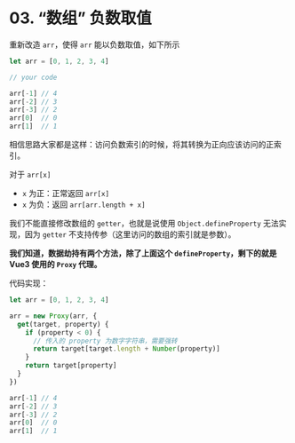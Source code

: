 # 03. “数组” 负数取值

重新改造 `arr`，使得 `arr` 能以负数取值，如下所示

```js
let arr = [0, 1, 2, 3, 4]

// your code

arr[-1] // 4
arr[-2] // 3
arr[-3] // 2
arr[0]  // 0
arr[1]  // 1
```

相信思路大家都是这样：访问负数索引的时候，将其转换为正向应该访问的正索引。  

对于 `arr[x]`
- `x` 为正：正常返回 `arr[x]`
- `x` 为负：返回 `arr[arr.length + x]`

我们不能直接修改数组的 `getter`，也就是说使用 `Object.defineProperty` 无法实现，因为 `getter` 不支持传参（这里访问的数组的索引就是参数）。

**我们知道，数据劫持有两个方法，除了上面这个 `defineProperty`，剩下的就是 Vue3 使用的 `Proxy` 代理。**

代码实现：
```js
let arr = [0, 1, 2, 3, 4]

arr = new Proxy(arr, {
  get(target, property) {
    if (property < 0) {
      // 传入的 property 为数字字符串，需要强转
      return target[target.length + Number(property)]
    }
    return target[property]
  }
})

arr[-1] // 4
arr[-2] // 3
arr[-3] // 2
arr[0]  // 0
arr[1]  // 1
```
